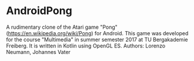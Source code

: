 # AndroidPong
A rudimentary clone of the Atari game "Pong" (https://en.wikipedia.org/wiki/Pong) for Android. This game was developed for the course "Multimedia"  in summer semester 2017 at TU Bergakademie Freiberg. It is written in Kotlin using OpenGL ES. 
Authors: Lorenzo Neumann, Johannes Vater

